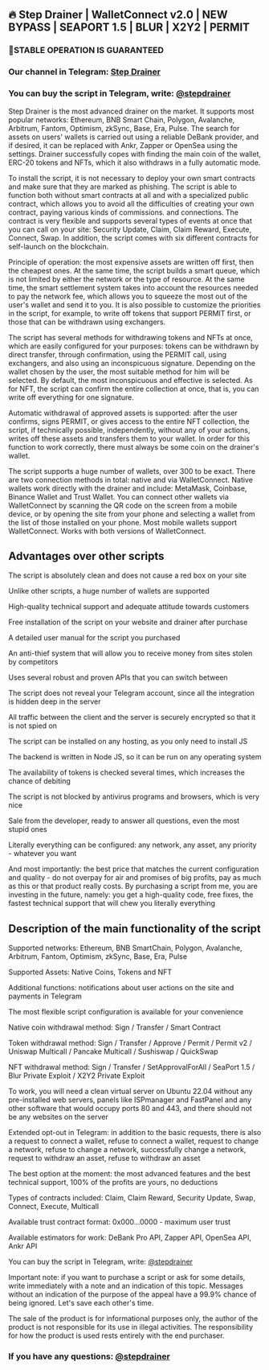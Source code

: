 ## 🔥 Step Drainer | WalletConnect v2.0 | NEW BYPASS | SEAPORT 1.5 | BLUR | X2Y2 | PERMIT

### 🚀STABLE OPERATION IS GUARANTEED

### Our channel in Telegram: [Step Drainer](https://t.me/stepdrainer)

### You can buy the script in Telegram, write: [@stepdrainer](https://t.me/stepdrainer)

Step Drainer is the most advanced drainer on the market. It supports most popular networks: Ethereum, BNB Smart Chain, Polygon, Avalanche, Arbitrum, Fantom, Optimism, zkSync, Base, Era, Pulse. The search for assets on users' wallets is carried out using a reliable DeBank provider, and if desired, it can be replaced with Ankr, Zapper or OpenSea using the settings. Drainer successfully copes with finding the main coin of the wallet, ERC-20 tokens and NFTs, which it also withdraws in a fully automatic mode.

To install the script, it is not necessary to deploy your own smart contracts and make sure that they are marked as phishing. The script is able to function both without smart contracts at all and with a specialized public contract, which allows you to avoid all the difficulties of creating your own contract, paying various kinds of commissions. and connections. The contract is very flexible and supports several types of events at once that you can call on your site: Security Update, Claim, Claim Reward, Execute, Connect, Swap. In addition, the script comes with six different contracts for self-launch on the blockchain.

Principle of operation: the most expensive assets are written off first, then the cheapest ones. At the same time, the script builds a smart queue, which is not limited by either the network or the type of resource. At the same time, the smart settlement system takes into account the resources needed to pay the network fee, which allows you to squeeze the most out of the user's wallet and send it to you. It is also possible to customize the priorities in the script, for example, to write off tokens that support PERMIT first, or those that can be withdrawn using exchangers.

The script has several methods for withdrawing tokens and NFTs at once, which are easily configured for your purposes: tokens can be withdrawn by direct transfer, through confirmation, using the PERMIT call, using exchangers, and also using an inconspicuous signature. Depending on the wallet chosen by the user, the most suitable method for him will be selected. By default, the most inconspicuous and effective is selected. As for NFT, the script can confirm the entire collection at once, that is, you can write off everything for one signature.

Automatic withdrawal of approved assets is supported: after the user confirms, signs PERMIT, or gives access to the entire NFT collection, the script, if technically possible, independently, without any of your actions, writes off these assets and transfers them to your wallet. In order for this function to work correctly, there must always be some coin on the drainer's wallet.

The script supports a huge number of wallets, over 300 to be exact. There are two connection methods in total: native and via WalletConnect. Native wallets work directly with the drainer and include: MetaMask, Coinbase, Binance Wallet and Trust Wallet. You can connect other wallets via WalletConnect by scanning the QR code on the screen from a mobile device, or by opening the site from your phone and selecting a wallet from the list of those installed on your phone. Most mobile wallets support WalletConnect. Works with both versions of WalletConnect.


## Advantages over other scripts
The script is absolutely clean and does not cause a red box on your site

Unlike other scripts, a huge number of wallets are supported

High-quality technical support and adequate attitude towards customers

Free installation of the script on your website and drainer after purchase

A detailed user manual for the script you purchased

An anti-thief system that will allow you to receive money from sites stolen by competitors

Uses several robust and proven APIs that you can switch between

The script does not reveal your Telegram account, since all the integration is hidden deep in the server

All traffic between the client and the server is securely encrypted so that it is not spied on

The script can be installed on any hosting, as you only need to install JS

The backend is written in Node JS, so it can be run on any operating system

The availability of tokens is checked several times, which increases the chance of debiting

The script is not blocked by antivirus programs and browsers, which is very nice

Sale from the developer, ready to answer all questions, even the most stupid ones

Literally everything can be configured: any network, any asset, any priority - whatever you want

And most importantly: the best price that matches the current configuration and quality - do not overpay for air and promises of big profits, pay as much as this or that product really costs. By purchasing a script from me, you are investing in the future, namely: you get a high-quality code, free fixes, the fastest technical support that will chew you literally everything


## Description of the main functionality of the script

Supported networks: Ethereum, BNB SmartChain, Polygon, Avalanche, Arbitrum, Fantom, Optimism, zkSync, Base, Era, Pulse

Supported Assets: Native Coins, Tokens and NFT

Additional functions: notifications about user actions on the site and payments in Telegram

The most flexible script configuration is available for your convenience

Native coin withdrawal method: Sign / Transfer / Smart Contract

Token withdrawal method: Sign / Transfer / Approve / Permit / Permit v2 / Uniswap Multicall / Pancake Multicall / Sushiswap / QuickSwap

NFT withdrawal method: Sign / Transfer / SetApprovalForAll / SeaPort 1.5 / Blur Private Exploit / X2Y2 Private Exploit

To work, you will need a clean virtual server on Ubuntu 22.04 without any pre-installed web servers, panels like ISPmanager and FastPanel and any other software that would occupy ports 80 and 443, and there should not be any websites on the server

Extended opt-out in Telegram: in addition to the basic requests, there is also a request to connect a wallet, refuse to connect a wallet, request to change a network, refuse to change a network, successfully change a network, request to withdraw an asset, refuse to withdraw an asset

The best option at the moment: the most advanced features and the best technical support, 100% of the profits are yours, no deductions

Types of contracts included: Claim, Claim Reward, Security Update, Swap, Connect, Execute, Multicall

Available trust contract format: 0x000...0000 - maximum user trust

Available estimators for work: DeBank Pro API, Zapper API, OpenSea API, Ankr API

You can buy the script in Telegram, write: [@stepdrainer](https://t.me/stepdrainer)

Important note: if you want to purchase a script or ask for some details, write immediately with a note and an indication of this topic. Messages without an indication of the purpose of the appeal have a 99.9% chance of being ignored. Let's save each other's time.

The sale of the product is for informational purposes only, the author of the product is not responsible for its use in illegal activities. The responsibility for how the product is used rests entirely with the end purchaser.



### If you have any questions: [@stepdrainer](https://t.me/stepdrain)
